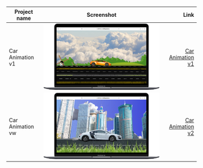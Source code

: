 | Project name     | Screenshot                                                     | Link                                     |
| ---------------- |:--------------------------------------------------------------:| ----------------------------------------:|
| Car Animation v1 |![screenshot](./Car%20Animation%20v1/src/images/screenshot.png) |[Car Animation v1](./Car%20Animation%20v1)|
| Car Animation vw |![screenshot](./Car%20Animation%20v2/src/images/screenshot.png) |[Car Animation v2](./Car%20Animation%20v2)|